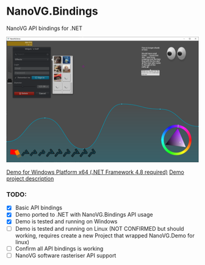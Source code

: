 # NanoVG.Bindings
NanoVG API bindings for .NET

![Demo screenshot](./preview.png)

[Demo for Windows Platform x64 (.NET Framework 4.8 required)](./NanoVG.Demo.NetFx)
[Demo project description](./NanoVG.Demo)

### TODO:
+ [x] Basic API bindings
+ [x] Demo ported to .NET with NanoVG.Bindings API usage
+ [x] Demo is tested and running on Windows
+ [ ] Demo is tested and running on Linux (NOT CONFIRMED but should working, requires create a new Project that wrapped NanoVG.Demo for linux) 
+ [ ] Confirm all API bindings is working
+ [ ] NanoVG software rasteriser API support
